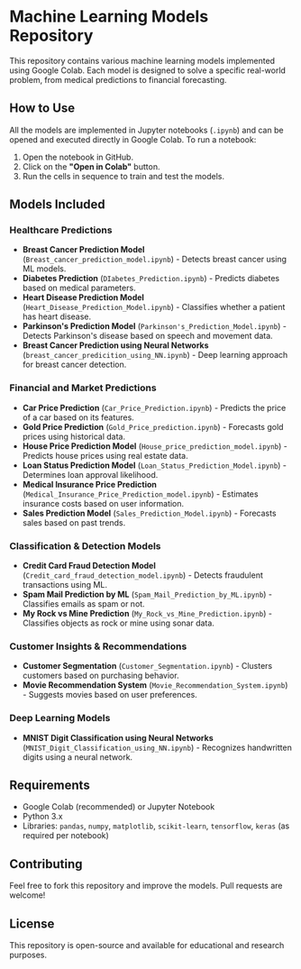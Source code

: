 # Machine Learning Models Repository

This repository contains various machine learning models implemented using Google Colab. Each model is designed to solve a specific real-world problem, from medical predictions to financial forecasting.

## How to Use
All the models are implemented in Jupyter notebooks (`.ipynb`) and can be opened and executed directly in Google Colab. To run a notebook:
1. Open the notebook in GitHub.
2. Click on the **"Open in Colab"** button.
3. Run the cells in sequence to train and test the models.

## Models Included

### Healthcare Predictions
- **Breast Cancer Prediction Model** (`Breast_cancer_prediction_model.ipynb`) - Detects breast cancer using ML models.
- **Diabetes Prediction** (`DIabetes_Prediction.ipynb`) - Predicts diabetes based on medical parameters.
- **Heart Disease Prediction Model** (`Heart_Disease_Prediction_Model.ipynb`) - Classifies whether a patient has heart disease.
- **Parkinson's Prediction Model** (`Parkinson's_Prediction_Model.ipynb`) - Detects Parkinson's disease based on speech and movement data.
- **Breast Cancer Prediction using Neural Networks** (`breast_cancer_predicition_using_NN.ipynb`) - Deep learning approach for breast cancer detection.

### Financial and Market Predictions
- **Car Price Prediction** (`Car_Price_Prediction.ipynb`) - Predicts the price of a car based on its features.
- **Gold Price Prediction** (`Gold_Price_prediction.ipynb`) - Forecasts gold prices using historical data.
- **House Price Prediction Model** (`House_price_prediction_model.ipynb`) - Predicts house prices using real estate data.
- **Loan Status Prediction Model** (`Loan_Status_Prediction_Model.ipynb`) - Determines loan approval likelihood.
- **Medical Insurance Price Prediction** (`Medical_Insurance_Price_Prediction_model.ipynb`) - Estimates insurance costs based on user information.
- **Sales Prediction Model** (`Sales_Prediction_Model.ipynb`) - Forecasts sales based on past trends.

### Classification & Detection Models
- **Credit Card Fraud Detection Model** (`Credit_card_fraud_detection_model.ipynb`) - Detects fraudulent transactions using ML.
- **Spam Mail Prediction by ML** (`Spam_Mail_Prediction_by_ML.ipynb`) - Classifies emails as spam or not.
- **My Rock vs Mine Prediction** (`My_Rock_vs_Mine_Prediction.ipynb`) - Classifies objects as rock or mine using sonar data.

### Customer Insights & Recommendations
- **Customer Segmentation** (`Customer_Segmentation.ipynb`) - Clusters customers based on purchasing behavior.
- **Movie Recommendation System** (`Movie_Recommendation_System.ipynb`) - Suggests movies based on user preferences.

### Deep Learning Models
- **MNIST Digit Classification using Neural Networks** (`MNIST_Digit_Classification_using_NN.ipynb`) - Recognizes handwritten digits using a neural network.

## Requirements
- Google Colab (recommended) or Jupyter Notebook
- Python 3.x
- Libraries: `pandas`, `numpy`, `matplotlib`, `scikit-learn`, `tensorflow`, `keras` (as required per notebook)

## Contributing
Feel free to fork this repository and improve the models. Pull requests are welcome!

## License
This repository is open-source and available for educational and research purposes.

